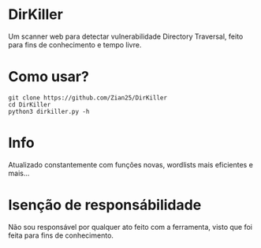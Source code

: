 # DirKiller
Um scanner web para detectar vulnerabilidade Directory Traversal, feito para fins de conhecimento e tempo livre.

# Como usar?
```
git clone https://github.com/Zian25/DirKiller
cd DirKiller
python3 dirkiller.py -h
```
# Info
Atualizado constantemente com funções novas, wordlists mais eficientes e mais...

# Isenção de responsábilidade
Não sou responsável por qualquer ato feito com a ferramenta, visto que foi feita para fins de conhecimento.
